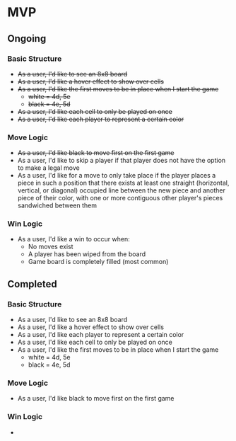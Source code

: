 # MVP

## Ongoing
### Basic Structure
- ~~As a user, I'd like to see an 8x8 board~~
- ~~As a user, I'd like a hover effect to show over cells~~
- ~~As a user, I'd like the first moves to be in place when I start the game~~
	- ~~white = 4d, 5e~~
	- ~~black = 4e, 5d~~
- ~~As a user, I'd like each cell to only be played on once~~
- ~~As a user, I'd like each player to represent a certain color~~


### Move Logic
- ~~As a user, I'd like black to move first on the first game~~
- As a user, I'd like to skip a player if that player does not have the option to make a legal move
- As a user, I'd like for a move to only take place if the player places a piece in such a position that there exists at least one straight (horizontal, vertical, or diagonal) occupied line between the new piece and another piece of their color, with one or more contiguous other player's pieces sandwiched between them

### Win Logic
- As a user, I'd like a win to occur when:
	- No moves exist
	- A player has been wiped from the board
	- Game board is completely filled (most common)


## Completed
### Basic Structure
- As a user, I'd like to see an 8x8 board
- As a user, I'd like a hover effect to show over cells
- As a user, I'd like each player to represent a certain color
- As a user, I'd like each cell to only be played on once
- As a user, I'd like the first moves to be in place when I start the game
	- white = 4d, 5e
	- black = 4e, 5d

### Move Logic
- As a user, I'd like black to move first on the first game
 
### Win Logic
-